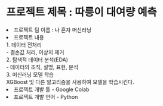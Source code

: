 

<h1> 프로젝트 제목 : 따릉이 대여량 예측 </h1>
<li> 프로젝트 팀 이름 : 나 혼자 머신러닝 </li>
<li> 프로젝트 내용 </li>
1. 데이터 전처리 <br>
- 결손값 처리, 이상치 제거 <br>
2. 탐색적 데이터 분석(EDA) <br>
- 데이터의 조직, 설명, 표현, 분석 <br> 
3. 머신러닝 모델 학습 <br>
XGBoost 및 다른 알고리즘을 사용하여 모델을 학습시킨다. <br> 

<li>프로젝트 개발 툴 - Google Colab </li>
<li> 프로젝트 개발 언어 - Python </li>

